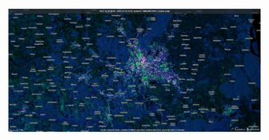 
![Urban](https://github.com/SergeyShchus/Satellite-Imagery-Analysis/blob/master/Urban%20Areas/Urban%20Areas.jpg?raw=true)
